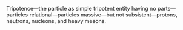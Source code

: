 Tripotence—the particle as simple tripotent entity having no parts—particles relational—particles massive—but not subsistent—protons, neutrons, nucleons, and heavy mesons.